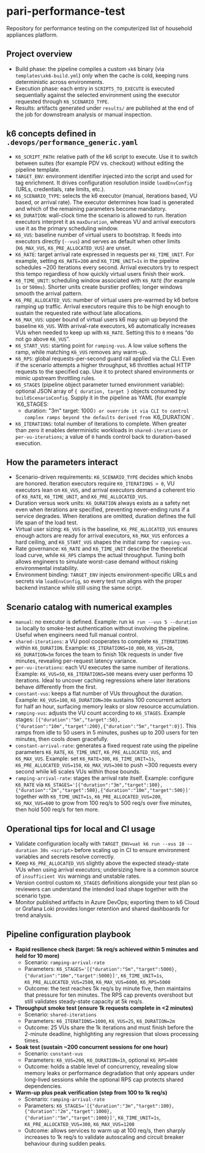# pari-performance-test

Repository for performance testing on the computerized list of household appliances platform.

## Project overview
- Build phase: the pipeline compiles a custom `xk6` binary (via `templates\xk6-build.yml`) only when the cache is cold, keeping runs deterministic across environments.
- Execution phase: each entry in `SCRIPTS_TO_EXECUTE` is executed sequentially against the selected environment using the executor requested through `K6_SCENARIO_TYPE`.
- Results: artifacts generated under `results/` are published at the end of the job for downstream analysis or manual inspection.

## k6 concepts defined in `.devops/performance_generic.yaml`
- `K6_SCRIPT_PATH`: relative path of the k6 script to execute. Use it to switch between suites (for example PDV vs. checkout) without editing the pipeline template.
- `TARGET_ENV`: environment identifier injected into the script and used for tag enrichment. It drives configuration resolution inside `loadEnvConfig` (URLs, credentials, rate limits, etc.).
- `K6_SCENARIO_TYPE`: selects the k6 executor (manual, iterations based, VU based, or arrival rate). The executor determines how load is generated and which of the remaining parameters become mandatory.
- `K6_DURATION`: wall-clock time the scenario is allowed to run. Iteration executors interpret it as `maxDuration`, whereas VU and arrival executors use it as the primary scheduling window.
- `K6_VUS`: baseline number of virtual users to bootstrap. It feeds into executors directly (`--vus`) and serves as default when other limits (`K6_MAX_VUS`, `K6_PRE_ALLOCATED_VUS`) are unset.
- `K6_RATE`: target arrival rate expressed in requests per `K6_TIME_UNIT`. For example, setting `K6_RATE=200` and `K6_TIME_UNIT=1s` in the pipeline schedules ~200 iterations every second. Arrival executors try to respect this tempo regardless of how quickly virtual users finish their work.
- `K6_TIME_UNIT`: scheduling window associated with `K6_RATE` (for example `1s` or `500ms`). Shorter units create burstier profiles; longer windows smooth the arrival pattern.
- `K6_PRE_ALLOCATED_VUS`: number of virtual users pre-warmed by k6 before ramping up traffic. Arrival executors require this to be high enough to sustain the requested rate without late allocations.
- `K6_MAX_VUS`: upper bound of virtual users k6 may spin up beyond the baseline `K6_VUS`. With arrival-rate executors, k6 automatically increases VUs when needed to keep up with `K6_RATE`. Setting this to `0` means “do not go above `K6_VUS`”.
- `K6_START_VUS`: starting point for `ramping-vus`. A low value softens the ramp, while matching `K6_VUS` removes any warm-up.
- `K6_RPS`: global requests-per-second guard rail applied via the CLI. Even if the scenario attempts a higher throughput, k6 throttles actual HTTP requests to the specified cap. Use it to protect shared environments or mimic upstream throttling rules.
- `K6_STAGES` (pipeline object parameter turned environment variable): optional JSON array of `{ duration, target }` objects consumed by `buildScenarioConfig`. Supply it in the pipeline as YAML (for example `K6_STAGES:
  - duration: "3m"
    target: 1000`) or override it via CLI to control complex ramps beyond the defaults derived from `K6_DURATION`.
- `K6_ITERATIONS`: total number of iterations to complete. When greater than zero it enables deterministic workloads in `shared-iterations` or `per-vu-iterations`; a value of `0` hands control back to duration-based execution.

## How the parameters interact
- Scenario-driven requirements: `K6_SCENARIO_TYPE` decides which knobs are honored. Iteration executors require `K6_ITERATIONS > 0`, VU executors lean on `K6_VUS`, and arrival executors demand a coherent trio of `K6_RATE`, `K6_TIME_UNIT`, and `K6_PRE_ALLOCATED_VUS`.
- Duration versus work units: `K6_DURATION` always exists as a safety net even when iterations are specified, preventing never-ending runs if a service degrades. When iterations are omitted, duration defines the full life span of the load test.
- Virtual user sizing: `K6_VUS` is the baseline, `K6_PRE_ALLOCATED_VUS` ensures enough actors are ready for arrival executors, `K6_MAX_VUS` enforces a hard ceiling, and `K6_START_VUS` shapes the initial ramp for `ramping-vus`.
- Rate governance: `K6_RATE` and `K6_TIME_UNIT` describe the theoretical load curve, while `K6_RPS` clamps the actual throughput. Tuning both allows engineers to simulate worst-case demand without risking environmental instability.
- Environment binding: `TARGET_ENV` injects environment-specific URLs and secrets via `loadEnvConfig`, so every test run aligns with the proper backend instance while still using the same script.

## Scenario catalog with numerical examples
- `manual`: no executor is defined. Example: run `k6 run --vus 5 --duration 1m` locally to smoke-test authentication without involving the pipeline. Useful when engineers need full manual control.
- `shared-iterations`: a VU pool cooperates to complete `K6_ITERATIONS` within `K6_DURATION`. Example: `K6_ITERATIONS=10_000`, `K6_VUS=20`, `K6_DURATION=5m` forces the team to finish 10k requests in under five minutes, revealing per-request latency variance.
- `per-vu-iterations`: each VU executes the same number of iterations. Example: `K6_VUS=50`, `K6_ITERATIONS=500` means every user performs 10 iterations. Ideal to uncover caching regressions where later iterations behave differently from the first.
- `constant-vus`: keeps a flat number of VUs throughout the duration. Example: `K6_VUS=100`, `K6_DURATION=30m` sustains 100 concurrent actors for half an hour, surfacing memory leaks or slow resource accumulation.
- `ramping-vus`: adjusts the VU count according to `K6_STAGES`. Example stages: `[{"duration":"5m","target":50},{"duration":"10m","target":200},{"duration":"5m","target":0}]`. This ramps from idle to 50 users in 5 minutes, pushes up to 200 users for ten minutes, then cools down gracefully.
- `constant-arrival-rate`: generates a fixed request rate using the pipeline parameters `K6_RATE`, `K6_TIME_UNIT`, `K6_PRE_ALLOCATED_VUS`, and `K6_MAX_VUS`. Example: set `K6_RATE=300`, `K6_TIME_UNIT=1s`, `K6_PRE_ALLOCATED_VUS=150`, `K6_MAX_VUS=300` to push ~300 requests every second while k6 scales VUs within those bounds.
- `ramping-arrival-rate`: stages the arrival rate itself. Example: configure `K6_RATE` via `K6_STAGES='[{"duration":"3m","target":100},{"duration":"2m","target":500},{"duration":"10m","target":500}]'` together with `K6_TIME_UNIT=1s`, `K6_PRE_ALLOCATED_VUS=200`, `K6_MAX_VUS=600` to grow from 100 req/s to 500 req/s over five minutes, then hold 500 req/s for ten more.

## Operational tips for local and CI usage
- Validate configuration locally with `TARGET_ENV=uat k6 run --vus 10 --duration 30s <script>` before scaling up in CI to ensure environment variables and secrets resolve correctly.
- Keep `K6_PRE_ALLOCATED_VUS` slightly above the expected steady-state VUs when using arrival executors; undersizing here is a common source of `insufficient VUs` warnings and unstable rates.
- Version control custom `K6_STAGES` definitions alongside your test plan so reviewers can understand the intended load shape together with the scenario type.
- Monitor published artifacts in Azure DevOps; exporting them to k6 Cloud or Grafana Loki provides longer retention and shared dashboards for trend analysis.

## Pipeline configuration playbook
- **Rapid resilience check (target: 5k req/s achieved within 5 minutes and held for 10 more)**
  - Scenario: `ramping-arrival-rate`
  - Parameters: `K6_STAGES='[{"duration":"5m","target":5000},{"duration":"10m","target":5000}]'`, `K6_TIME_UNIT=1s`, `K6_PRE_ALLOCATED_VUS=2500`, `K6_MAX_VUS=6000`, `K6_RPS=5000`
  - Outcome: the test reaches 5k req/s by minute five, then maintains that pressure for ten minutes. The RPS cap prevents overshoot but still validates steady-state capacity at 5k req/s.
- **Throughput smoke test (ensure 1k requests complete in <2 minutes)**
  - Scenario: `shared-iterations`
  - Parameters: `K6_ITERATIONS=1000`, `K6_VUS=25`, `K6_DURATION=2m`
  - Outcome: 25 VUs share the 1k iterations and must finish before the 2-minute deadline, highlighting any regression that slows processing times.
- **Soak test (sustain ~200 concurrent sessions for one hour)**
  - Scenario: `constant-vus`
  - Parameters: `K6_VUS=200`, `K6_DURATION=1h`, optional `K6_RPS=800`
  - Outcome: holds a stable level of concurrency, revealing slow memory leaks or performance degradation that only appears under long-lived sessions while the optional RPS cap protects shared dependencies.
- **Warm-up plus peak verification (step from 100 to 1k req/s)**
  - Scenario: `ramping-arrival-rate`
  - Parameters: `K6_STAGES='[{"duration":"3m","target":100},{"duration":"2m","target":1000},{"duration":"5m","target":1000}]'`, `K6_TIME_UNIT=1s`, `K6_PRE_ALLOCATED_VUS=300`, `K6_MAX_VUS=1200`
  - Outcome: allows services to warm up at 100 req/s, then sharply increases to 1k req/s to validate autoscaling and circuit breaker behaviour during sudden peaks.
